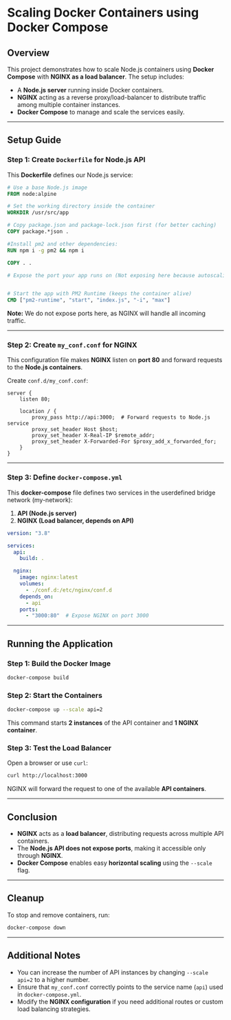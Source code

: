 # Scaling Docker Containers using Docker Compose

## Overview
This project demonstrates how to scale Node.js containers using **Docker Compose** with **NGINX as a load balancer**. The setup includes:
- A **Node.js server** running inside Docker containers.
- **NGINX** acting as a reverse proxy/load-balancer to distribute traffic among multiple container instances.
- **Docker Compose** to manage and scale the services easily.

---

## Setup Guide

### Step 1: Create `Dockerfile` for Node.js API
This **Dockerfile** defines our Node.js service:

```dockerfile
# Use a base Node.js image
FROM node:alpine

# Set the working directory inside the container
WORKDIR /usr/src/app

# Copy package.json and package-lock.json first (for better caching)
COPY package.*json . 

#Install pm2 and other dependencies:
RUN npm i -g pm2 && npm i

COPY . .

# Expose the port your app runs on (Not exposing here because autoscaling )


# Start the app with PM2 Runtime (keeps the container alive)
CMD ["pm2-runtime", "start", "index.js", "-i", "max"]
```

**Note:** We do not expose ports here, as NGINX will handle all incoming traffic.

---

### Step 2: Create `my_conf.conf` for NGINX
This configuration file makes **NGINX** listen on **port 80** and forward requests to the **Node.js containers**.

Create `conf.d/my_conf.conf`:

```nginx
server {
    listen 80;

    location / {
        proxy_pass http://api:3000;  # Forward requests to Node.js service
        proxy_set_header Host $host;
        proxy_set_header X-Real-IP $remote_addr;
        proxy_set_header X-Forwarded-For $proxy_add_x_forwarded_for;
    }
}
```

---

### Step 3: Define `docker-compose.yml`
This **docker-compose** file defines two services in the userdefined bridge network (<prefix of the rootdir_>my-network):
1. **API (Node.js server)**
2. **NGINX (Load balancer, depends on API)**

```yaml
version: "3.8"

services:
  api:
    build: .

  nginx:
    image: nginx:latest
    volumes:
      - ./conf.d:/etc/nginx/conf.d
    depends_on:
      - api
    ports:
      - "3000:80"  # Expose NGINX on port 3000
```

---

## Running the Application

### Step 1: Build the Docker Image
```sh
docker-compose build
```

### Step 2: Start the Containers
```sh
docker-compose up --scale api=2
```
This command starts **2 instances** of the API container and **1 NGINX container**.

### Step 3: Test the Load Balancer
Open a browser or use `curl`:
```sh
curl http://localhost:3000
```
NGINX will forward the request to one of the available **API containers**.

---

## Conclusion
- **NGINX** acts as a **load balancer**, distributing requests across multiple API containers.
- The **Node.js API does not expose ports**, making it accessible only through **NGINX**.
- **Docker Compose** enables easy **horizontal scaling** using the `--scale` flag.

---

## Cleanup
To stop and remove containers, run:
```sh
docker-compose down
```

---

## Additional Notes
- You can increase the number of API instances by changing `--scale api=2` to a higher number.
- Ensure that `my_conf.conf` correctly points to the service name (`api`) used in `docker-compose.yml`.
- Modify the **NGINX configuration** if you need additional routes or custom load balancing strategies.

